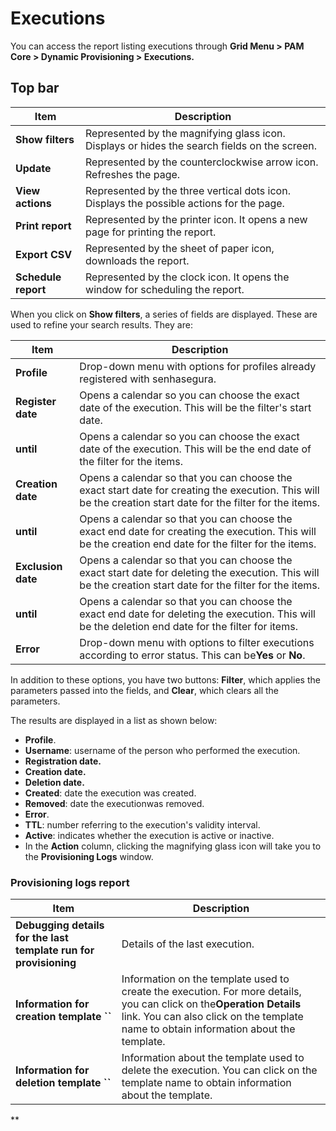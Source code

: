 # Executions

You can access the report listing executions through **Grid Menu &gt; PAM Core &gt; Dynamic Provisioning &gt; Executions.**

## Top bar

| Item                      | Description                                                                                  |
| ------------------------- | -------------------------------------------------------------------------------------------- |
| **Show filters**    | Represented by the magnifying glass icon. Displays or hides the search fields on the screen. |
| **Update**          | Represented by the counterclockwise arrow icon. Refreshes the page.                          |
| **View actions**    | Represented by the three vertical dots icon. Displays the possible actions for the page.     |
| **Print report**    | Represented by the printer icon. It opens a new page for printing the report.                |
| **Export CSV**      | Represented by the sheet of paper icon, downloads the report.                                |
| **Schedule report** | Represented by the clock icon. It opens the window for scheduling the report.                |

When you click on **Show filters**, a series of fields are displayed. These are used to refine your search results. They are:

| Item                     | Description                                                                                                                                                 |
| ------------------------ | ----------------------------------------------------------------------------------------------------------------------------------------------------------- |
| **Profile**        | Drop-down menu with options for profiles already registered with senhasegura.                                                                               |
| **Register date**  | Opens a calendar so you can choose the exact date of the execution. This will be the filter's start date.                                                   |
| **until**          | Opens a calendar so you can choose the exact date of the execution. This will be the end date of the filter for the items.                                  |
| **Creation date**  | Opens a calendar so that you can choose the exact start date for creating the execution. This will be the creation start date for the filter for the items. |
| **until**          | Opens a calendar so that you can choose the exact end date for creating the execution. This will be the creation end date for the filter for the items.     |
| **Exclusion date** | Opens a calendar so that you can choose the exact start date for deleting the execution. This will be the creation start date for the filter for the items. |
| **until**          | Opens a calendar so that you can choose the exact end date for deleting the execution. This will be the deletion end date for the filter for items.         |
| **Error**          | Drop-down menu with options to filter executions according to error status. This can be**Yes** or **No**.                                       |

In addition to these options, you have two buttons: **Filter**, which applies the parameters passed into the fields, and **Clear**, which clears all the parameters.

The results are displayed in a list as shown below:

* **Profile**.
* **Username**: username of the person who performed the execution.
* **Registration date.**
* **Creation date.**
* **Deletion date.**
* **Created**: date the execution was created.
* **Removed**: date the executionwas removed.
* **Error**.
* **TTL**: number referring to the execution's validity interval.
* **Active**: indicates whether the execution is active or inactive.
* In the **Action** column, clicking the magnifying glass icon will take you to the **Provisioning Logs** window.

### Provisioning logs report

| Item                                                                   | Description                                                                                                                                                                                                         |
| ---------------------------------------------------------------------- | ------------------------------------------------------------------------------------------------------------------------------------------------------------------------------------------------------------------- |
| **Debugging details for the last template run for provisioning** | Details of the last execution.                                                                                                                                                                                      |
| **Information for creation template ``**        | Information on the template used to create the execution. For more details, you can click on the**Operation Details** link. You can also click on the template name to obtain information about the template. |
| **Information for deletion template ``**        | Information about the template used to delete the execution. You can click on the template name to obtain information about the template.                                                                           |

**
